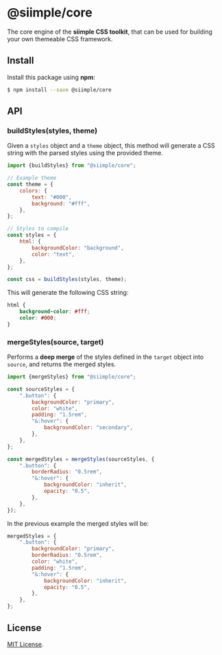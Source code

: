 # @siimple/core

The core engine of the **siimple CSS toolkit**, that can be used for building your own themeable CSS framework.

## Install

Install this package using **npm**:

```bash
$ npm install --save @siimple/core
```

## API

### buildStyles(styles, theme)

Given a `styles` object and a `theme` object, this method will generate a CSS string with the parsed styles using the provided theme.

```js
import {buildStyles} from "@siimple/core";

// Example theme
const theme = {
    colors: {
        text: "#000",
        background: "#fff",
    },
};

// Styles to compile
const styles = {
    html: {
        backgroundColor: "background",
        color: "text",
    },
};

const css = buildStyles(styles, theme);
```

This will generate the following CSS string:

```css
html {
    background-color: #fff;
    color: #000;
}
```

### mergeStyles(source, target)

Performs a **deep merge** of the styles defined in the `target` object into `source`, and returns the merged styles.

```js
import {mergeStyles} from "@siimple/core";

const sourceStyles = {
    ".button": {
        backgroundColor: "primary",
        color: "white",
        padding: "1.5rem",
        "&:hover": {
            backgroundColor: "secondary",
        },
    },
};

const mergedStyles = mergeStyles(sourceStyles, {
    ".button": {
        borderRadius: "0.5rem",
        "&:hover": {
            backgroundColor: "inherit",
            opacity: "0.5",
        },
    },
});
``` 

In the previous example the merged styles will be:

```js
mergedStyles = {
    ".button": {
        backgroundColor: "primary",
        borderRadius: "0.5rem",
        color: "white",
        padding: "1.5rem",
        "&:hover": {
            backgroundColor: "inherit",
            opacity: "0.5",
        },
    },
};
```


## License

[MIT License](https://github.com/jmjuanes/siimple/blob/main/LICENSE).
